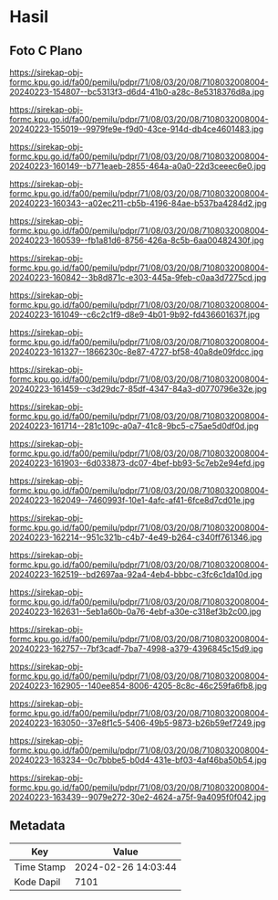 # Hasil

## Foto C Plano

https://sirekap-obj-formc.kpu.go.id/fa00/pemilu/pdpr/71/08/03/20/08/7108032008004-20240223-154807--bc5313f3-d6d4-41b0-a28c-8e5318376d8a.jpg

https://sirekap-obj-formc.kpu.go.id/fa00/pemilu/pdpr/71/08/03/20/08/7108032008004-20240223-155019--9979fe9e-f9d0-43ce-914d-db4ce4601483.jpg

https://sirekap-obj-formc.kpu.go.id/fa00/pemilu/pdpr/71/08/03/20/08/7108032008004-20240223-160149--b771eaeb-2855-464a-a0a0-22d3ceeec6e0.jpg

https://sirekap-obj-formc.kpu.go.id/fa00/pemilu/pdpr/71/08/03/20/08/7108032008004-20240223-160343--a02ec211-cb5b-4196-84ae-b537ba4284d2.jpg

https://sirekap-obj-formc.kpu.go.id/fa00/pemilu/pdpr/71/08/03/20/08/7108032008004-20240223-160539--fb1a81d6-8756-426a-8c5b-6aa00482430f.jpg

https://sirekap-obj-formc.kpu.go.id/fa00/pemilu/pdpr/71/08/03/20/08/7108032008004-20240223-160842--3b8d871c-e303-445a-9feb-c0aa3d7275cd.jpg

https://sirekap-obj-formc.kpu.go.id/fa00/pemilu/pdpr/71/08/03/20/08/7108032008004-20240223-161049--c6c2c1f9-d8e9-4b01-9b92-fd436601637f.jpg

https://sirekap-obj-formc.kpu.go.id/fa00/pemilu/pdpr/71/08/03/20/08/7108032008004-20240223-161327--1866230c-8e87-4727-bf58-40a8de09fdcc.jpg

https://sirekap-obj-formc.kpu.go.id/fa00/pemilu/pdpr/71/08/03/20/08/7108032008004-20240223-161459--c3d29dc7-85df-4347-84a3-d0770796e32e.jpg

https://sirekap-obj-formc.kpu.go.id/fa00/pemilu/pdpr/71/08/03/20/08/7108032008004-20240223-161714--281c109c-a0a7-41c8-9bc5-c75ae5d0df0d.jpg

https://sirekap-obj-formc.kpu.go.id/fa00/pemilu/pdpr/71/08/03/20/08/7108032008004-20240223-161903--6d033873-dc07-4bef-bb93-5c7eb2e94efd.jpg

https://sirekap-obj-formc.kpu.go.id/fa00/pemilu/pdpr/71/08/03/20/08/7108032008004-20240223-162049--7460993f-10e1-4afc-af41-6fce8d7cd01e.jpg

https://sirekap-obj-formc.kpu.go.id/fa00/pemilu/pdpr/71/08/03/20/08/7108032008004-20240223-162214--951c321b-c4b7-4e49-b264-c340ff761346.jpg

https://sirekap-obj-formc.kpu.go.id/fa00/pemilu/pdpr/71/08/03/20/08/7108032008004-20240223-162519--bd2697aa-92a4-4eb4-bbbc-c3fc6c1da10d.jpg

https://sirekap-obj-formc.kpu.go.id/fa00/pemilu/pdpr/71/08/03/20/08/7108032008004-20240223-162631--5eb1a60b-0a76-4ebf-a30e-c318ef3b2c00.jpg

https://sirekap-obj-formc.kpu.go.id/fa00/pemilu/pdpr/71/08/03/20/08/7108032008004-20240223-162757--7bf3cadf-7ba7-4998-a379-4396845c15d9.jpg

https://sirekap-obj-formc.kpu.go.id/fa00/pemilu/pdpr/71/08/03/20/08/7108032008004-20240223-162905--140ee854-8006-4205-8c8c-46c259fa6fb8.jpg

https://sirekap-obj-formc.kpu.go.id/fa00/pemilu/pdpr/71/08/03/20/08/7108032008004-20240223-163050--37e8f1c5-5406-49b5-9873-b26b59ef7249.jpg

https://sirekap-obj-formc.kpu.go.id/fa00/pemilu/pdpr/71/08/03/20/08/7108032008004-20240223-163234--0c7bbbe5-b0d4-431e-bf03-4af46ba50b54.jpg

https://sirekap-obj-formc.kpu.go.id/fa00/pemilu/pdpr/71/08/03/20/08/7108032008004-20240223-163439--9079e272-30e2-4624-a75f-9a4095f0f042.jpg


## Metadata

| Key        | Value               |
| ---------- | ------------------- |
| Time Stamp | 2024-02-26 14:03:44 |
| Kode Dapil | 7101                |



